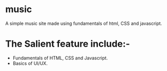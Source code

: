 # music
A simple music site made using fundamentals of html, CSS and javascript.
# The Salient feature include:-
* Fundamentals of HTML, CSS and Javascript.
* Basics of UI/UX.
